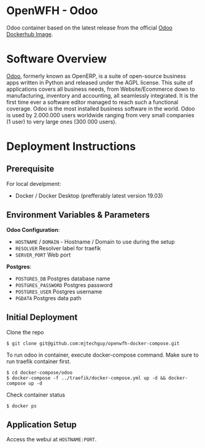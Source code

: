# OpenWFH - Odoo
Odoo container based on the latest release from the official [Odoo Dockerhub Image](https://hub.docker.com/_/odoo).

# Software Overview
[Odoo](https://www.odoo.com), formerly known as OpenERP, is a suite of open-source business apps written in Python and released under the AGPL license. This suite of applications covers all business needs, from Website/Ecommerce down to manufacturing, inventory and accounting, all seamlessly integrated. It is the first time ever a software editor managed to reach such a functional coverage. Odoo is the most installed business software in the world. Odoo is used by 2.000.000 users worldwide ranging from very small companies (1 user) to very large ones (300 000 users).

# Deployment Instructions
## Prerequisite
For local develpment:
- Docker / Docker Desktop (prefferably latest version 19.03)

## Environment Variables & Parameters
__Odoo Configuration__:
- `HOSTNAME` / `DOMAIN` - Hostname / Domain to use during the setup
- `RESOLVER` Resolver label for traefik
- `SERVER_PORT` Web port

__Postgres__:
- `POSTGRES_DB` Postgres database name
- `POSTGRES_PASSWORD` Postgres password
- `POSTGRES_USER` Postgres username
- `PGDATA` Postgres data path

## Initial Deployment
Clone the repo
```console
$ git clone git@github.com:mjtechguy/openwfh-docker-compose.git
```
To run odoo in container, execute docker-compose command. Make sure to run traefik container first.
```console
$ cd docker-compose/odoo
$ docker-compose -f ../traefik/docker-compose.yml up -d && docker-compose up -d
```
Check container status
```console
$ docker ps
```

## Application Setup
Access the webui at `HOSTNAME:PORT`.